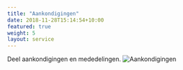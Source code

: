 ```yaml
---
title: "Aankondigingen"
date: 2018-11-28T15:14:54+10:00
featured: true
weight: 5
layout: service
---
```

Deel aankondigingen en mededelingen.
![Aankondigingen](/images/services/services-announcements.png)